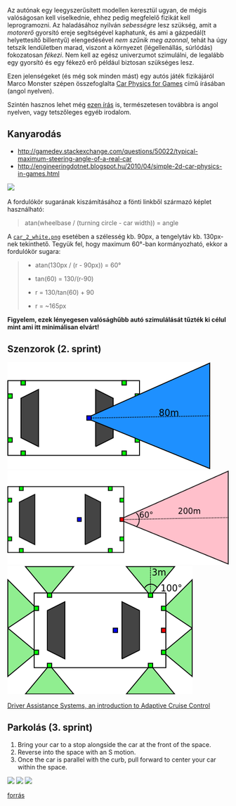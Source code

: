 Az autónak egy leegyszerűsített modellen keresztül ugyan, de mégis valóságosan kell viselkednie, ehhez pedig megfelelő fizikát kell leprogramozni. Az haladásához nyilván *sebességre* lesz szükség, amit a *motorerő* gyorsító ereje segítségével kaphatunk, és ami a gázpedál(t helyettesítő billentyű) elengedésével *nem szűnik meg azonnal*, tehát ha úgy tetszik lendületben marad, viszont a környezet (légellenállás, súrlódás) fokozatosan *fékezi*. Nem kell az egész univerzumot szimulálni, de legalább egy gyorsító és egy fékező erő például biztosan szükséges lesz.

Ezen jelenségeket (és még sok minden mást) egy autós játék fizikájáról Marco Monster szépen összefoglalta [Car Physics for Games](http://www.asawicki.info/Mirror/Car%20Physics%20for%20Games/Car%20Physics%20for%20Games.html) című írásában (angol nyelven).

Szintén hasznos lehet még [ezen írás](http://www.iforce2d.net/b2dtut/top-down-car) is, természetesen továbbra is angol nyelven, vagy tetszőleges egyéb irodalom.

## Kanyarodás 

* http://gamedev.stackexchange.com/questions/50022/typical-maximum-steering-angle-of-a-real-car
* http://engineeringdotnet.blogspot.hu/2010/04/simple-2d-car-physics-in-games.html

![](https://i.stack.imgur.com/DQsP9.png)

A fordulókör sugarának kiszámításához a fönti linkből származó képlet használható:

> atan(wheelbase / (turning circle - car width)) = angle

A [`car_2_white.png`](https://raw.githubusercontent.com/SzFMV2018-Osz/documentation/master/images/resources/car_2_white.png) esetében a szélesség kb. 90px, a tengelytáv kb. 130px-nek tekinthető. Tegyük fel, hogy maximum 60°-ban kormányozható, ekkor a fordulókör sugara:

> - atan(130px / (r - 90px)) = 60°
>
> - tan(60) = 130/(r-90)
> - r = 130/tan(60) + 90
> - r = ~165px

**Figyelem, ezek lényegesen valósághűbb autó szimulálását tűzték ki célul mint ami itt minimálisan elvárt!**


## Szenzorok (2. sprint)

![](https://raw.githubusercontent.com/SzFMV2018-Osz/documentation/master/images/camera.png)
![](https://raw.githubusercontent.com/SzFMV2018-Osz/documentation/master/images/radar.png)
![](https://raw.githubusercontent.com/SzFMV2018-Osz/documentation/master/images/ultrasonic.png)

[Driver Assistance Systems, an introduction to Adaptive Cruise Control](http://www.eetimes.com/document.asp?doc_id=1272754)

## Parkolás (3. sprint)

1. Bring your car to a stop alongside the car at the front of the space.
2. Reverse into the space with an S motion.
3. Once the car is parallel with the curb, pull forward to center your car within the space.

![](https://www.dmv.ca.gov/imageserver/dmv/images/dlhdbk/perfect1.jpg)
![](https://www.dmv.ca.gov/imageserver/dmv/images/dlhdbk/perfect2.jpg)
![](https://www.dmv.ca.gov/imageserver/dmv/images/dlhdbk/perfect3.jpg)

[forrás](https://www.dmv.ca.gov/portal/dmv/detail/pubs/hdbk/parking)
